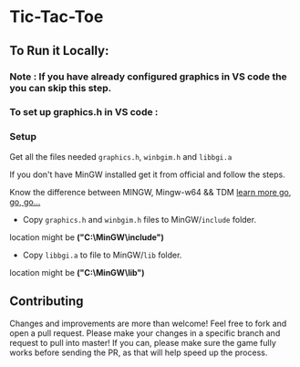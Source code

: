# Tic-Tac-Toe

## To Run it Locally:
### Note : If you have already configured graphics in VS code the you can skip this step.
### To set up graphics.h in VS code :

### Setup

 Get all the files needed `graphics.h`, `winbgim.h` and `libbgi.a`

 If you don't have MinGW installed get it from official and follow the steps.

 Know the difference between MINGW, Mingw-w64 && TDM [learn more go, go, go...](https://github.com/ullaskunder3/cpp-setup-vsCode#setup)

- Copy `graphics.h` and `winbgim.h` files to MinGW/`include` folder.

location might be **("C:\MinGW\include\")**

- Copy `libbgi.a` to file to MinGW/`lib` folder.

location might be **("C:\MinGW\lib\")**

## Contributing
Changes and improvements are more than welcome! Feel free to fork and open a pull request. Please make your changes in a specific branch and request to pull into master! If you can, please make sure the game fully works before sending the PR, as that will help speed up the process.
